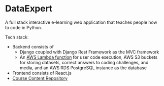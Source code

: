 # DataExpert 

A full stack interactive e-learning web application that teaches people how to code in Python. 

Tech stack:
* Backend consists of 
    * Django coupled with Django Rest Framework as the MVC framework
    * An [AWS Lambda function](https://github.com/dirmi513/DataExpert-Code-Executor-Lambdas) for user code execution, AWS S3 buckets for storing datasets, correct answers to coding
     challenges, and media, and an AWS RDS PostgreSQL instance as the database
* Frontend consists of React.js
* [Course Content Repository](https://github.com/dirmi513/DataExpert-Material)
